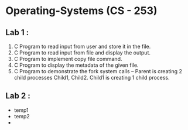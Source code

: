 # Operating-Systems (CS - 253)

## Lab 1 : 
1) C Program to read input from user and store it in the file.
2) C Program to read input from file and display the output.
3) C Program to implement copy file command.
4) C Program to display the metadata of the given file.
5) C Program to demonstrate the fork system calls – Parent is creating 2 child processes Child1, Child2. Child1 is creating 1 child process.

## Lab 2 :
- temp1
- temp2
- 
